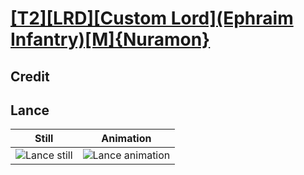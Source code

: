 # [\[T2\]\[LRD\]\[Custom Lord\]\(Ephraim Infantry\)\[M\]{Nuramon}](../)

## Credit


	
## Lance

| Still | Animation |
| :---: | :-------: |
| ![Lance still](./Lance_000.png) | ![Lance animation](./Lance.gif) |

